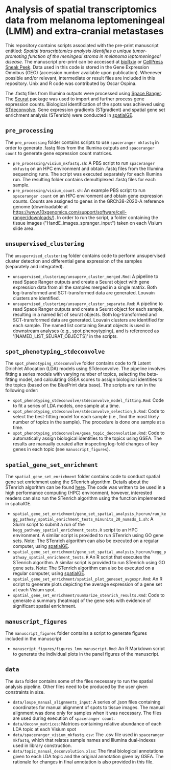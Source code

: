 # Analysis of spatial transcriptomics data from melanoma leptomeningeal (LMM) and extra-cranial metastases

This repository contains scripts associated with the pre-print manuscript entitled: *Spatial 
transcriptomics analysis identifies a unique tumor-promoting function of the meningeal stroma in 
melanoma leptomeningeal disease*. The manuscript pre-print can be accessed at [bioRxiv](https://www.biorxiv.org/content/10.1101/2023.12.18.572266v1)
or [CellPress Sneak Peek](https://papers.ssrn.com/sol3/papers.cfm?abstract_id=4685391).
Data used in this code is stored in the Gene Expression Omnibus (GEO) (accession number available
upon publication). Whenever possible and/or relevant, intermediate or result files are 
included in this repository. Unix and R code was contributed by Oscar Ospina.

The .fastq files from Illumina outputs were processed using [Space Ranger](https://www.10xgenomics.com/support/software/space-ranger/tutorials/count-ff-tutorial). 
The [Seurat](https://satijalab.org/seurat/articles/spatial_vignette.html) package was used to 
import and further process gene expression counts. Biological identification of the spots was 
achieved using [STdeconvolve](https://jef.works/STdeconvolve/). Gene expression gradients (STgradient) and 
spatial gene set enrichment analysis (STenrich) were conducted in [spatialGE](https://fridleylab.github.io/spatialGE/articles/spatial_enrichment_gradients_smi.html).

## `pre_processing`
The `pre_processing` folder contains scripts to use `spaceranger mkfastq` in order to 
generate .fastq files from the Illumina outputs and `spaceranger count` to generate gene
expression count matrices.
* `pre_processing/visium_mkfastq.sh`: A PBS script to run `spaceranger mkfastq` on an
HPC environment and obtain .fastq files from the Illumina sequencing runs. The script was 
executed separately for each Illumina run. The resulting folder contains demultiplexed .fastq 
files for each sample.
* `pre_processing/visium_count.sh`: An example PBS script to run `spaceranger count` on an
HPC environment and obtain gene expression counts. Counts are assigned to genes in the GRCh38-2020-A
reference genome (downloadable at https://www.10xgenomics.com/support/software/cell-ranger/downloads/).
In order to run the script, a folder containing the tissue images ("HandE\_images\_spranger\_input") 
taken on each Visium slide area.

## `unsupervised_clustering`
The `unsupervised_clustering` folder contains code to perform unsupervised cluster detection and
differential gene expression of the samples (separately and integrated).
* `unsupervised_clustering/unsuperv_cluster_merged.Rmd`: A pipeline to read Space Ranger outputs and 
create a Seurat object with gene expression data from all the samples merged in a single 
matrix. Both log-transformed and SCT-transformed data are generated. Louvain clusters are
identified.
* `unsupervised_clustering/unsuperv_cluster_separate.Rmd`: A pipeline to read Space Ranger outputs and 
create a Seurat object for each sample, resulting in a named list of seurat objects. Both 
log-transformed and SCT-transformed data are generated. Louvain clusters are identified for each sample.
The named list containing Seurat objects is used in downstream analyses (e.g., spot phenoytyping), and
is referenced as '[NAMED_LIST_SEURAT_OBJECTS]' in the scripts.

## `spot_phenotyping_stdeconvolve`
The `spot_phenotyping_stdeconvolve` folder contains code to fit Latent Dirichlet Allocation (LDA)
models using STdeconvolve. The pipeline involves fitting a series models with varying number of topics,
selecting the bets-fitting model, and calculating GSEA scores to assign biological identities to 
the topics (based on the BluePrint data base). The scripts are run in the following order:
* `spot_phenotyping_stdeconvolve/stdeconvolve_model_fitting.Rmd`: Code to fit a series of LDA
models, one sample at a time.
* `spot_phenotyping_stdeconvolve/stdeconvolve_selection_k.Rmd`: Code to select the best-fitting
model for each sample (i.e., find the most likely number of topics in the sample). The procedure is
done one sample at a time.
* `spot_phenotyping_stdeconvolve/gsea_topic_deconvolution.Rmd`: Code to automatically assign 
biological identities to the topics using GSEA. The results are manually curated after inspecting
log-fold changes of key genes in each topic (see `manuscript_figures`).

## `spatial_gene_set_enrichment`
The `spatial_gene_set_enrichment` folder contains code to conduct spatial gene set enrichment
using the STenrich algorithm. Details about the STenrich algorithm can be found [here](https://fridleylab.github.io/spatialGE/articles/spatial_enrichment_gradients_smi.html).
The code was written to be used in a high performance computing (HPC) environment, however, 
interested readers can also run the STenrich algorithm using the function implemented in spatialGE.
* `spatial_gene_set_enrichment/gene_set_spatial_analysis_hpcrun/run_kegg_pathway_spatial_enrichment_tests_minunits_20_numsds_1.sh`:
A Slurm script to submit a run of the `kegg_pathway_spatial_enrichment_tests.R` script to an
HPC environment. A similar script is provided to run STenrich using GO gene sets. Note: The 
STenrich algorithm can also be executed on a regular computer, using [spatialGE](https://fridleylab.github.io/spatialGE/articles/spatial_enrichment_gradients_smi.html).
* `spatial_gene_set_enrichment/gene_set_spatial_analysis_hpcrun/kegg_pathway_spatial_enrichment_tests.R`
An R script that executes the STenrich algorithm. A similar script is provided to run STenrich 
using GO gene sets. Note: The STenrich algorithm can also be executed on a regular computer, 
using [spatialGE](https://fridleylab.github.io/spatialGE/articles/spatial_enrichment_gradients_smi.html).
* `spatial_gene_set_enrichment/spatial_plot_geneset_avgexpr.Rmd`: An R script to generate plots
depicting the average expression of a gene set at each Visium spot. 
* `spatial_gene_set_enrichment/summarize_stenrich_results.Rmd`: Code to generate a summary 
(heatmap) of the gene sets with evidence of significant spatial enrichment.

## `manuscript_figures`
The `manuscript_figures` folder contains a script to generate figures included in the manuscript
* `manuscript_figures/figures_lmm_manuscript.Rmd`: An R Markdown script to generate the individual
plots in the panel figures of the manuscript.

## `data`
The `data` folder contains some of the files necessary to run the spatial analysis pipeline.
Other files need to be produced by the user given constraints in size.
* `data/loupe_manual_alignments_input`: A series of .json files containing coordinates for
manual alignment of spots to tissue images. The manual alignment was done only for samples 
when it was necessary. The files are used during execution of `spaceranger count`.
* `data/deconv_matrices`: Matrices containing relative abundance of each LDA topic at each Visium
spot
* `data/spaceranger_visium_mkfastq.csv`: The .csv file used in `spaceranger mkfastq`,
which that relates sample names and Illumina dual-indexes used in library construction.
* `data/topic_manual_deconvolution.xlsx`: The final biological annotations given to each LDA 
topic and the original annotation given by GSEA. The rationale for changes in final annotation
is also provided in this file.
